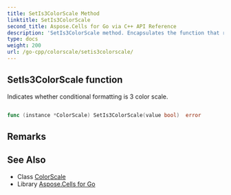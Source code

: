```yaml
---
title: SetIs3ColorScale Method 
linktitle: SetIs3ColorScale
second_title: Aspose.Cells for Go via C++ API Reference
description: 'SetIs3ColorScale method. Encapsulates the function that represents setis3colorscale in Go.'
type: docs
weight: 200
url: /go-cpp/colorscale/setis3colorscale/
---
```


## SetIs3ColorScale function

Indicates whether conditional formatting is 3 color scale.

```go

func (instance *ColorScale) SetIs3ColorScale(value bool)  error

```

## Remarks


## See Also

* Class [ColorScale](../)
* Library [Aspose.Cells for Go](../../)
